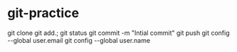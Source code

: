 # git-practice

git clone
git add.;
git status
git commit -m "Intial commit"
git push
git config --global user.email
git config --global user.name
